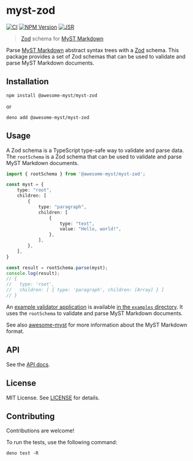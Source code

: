 # myst-zod

[![CI](https://github.com/awesome-myst/myst-zod/actions/workflows/test.yml/badge.svg)](https://github.com/awesome-myst/myst-zod/actions/workflows/test.yml)
[![NPM Version](https://img.shields.io/npm/v/%40awesome-myst/myst-zod?style=flat)](https://www.npmjs.com/package/@awesome-myst/myst-zod)
[![JSR](https://jsr.io/badges/@awesome-myst/myst-zod)](https://jsr.io/@awesome-myst/myst-zod)

> [Zod] schema for [MyST Markdown]

Parse [MyST Markdown] abstract syntax trees with a [Zod] schema. This package provides a set of Zod schemas that can be used to validate and parse MyST Markdown documents.

## Installation

```shell
npm install @awesome-myst/myst-zod
```
or

```shell
deno add @awesome-myst/myst-zod
```

## Usage

A Zod schema is a TypeScript type-safe way to validate and parse data. The `rootSchema` is a Zod schema that can be used to validate and parse MyST Markdown documents.

```typescript
import { rootSchema } from '@awesome-myst/myst-zod';

const myst = {
    type: "root",
    children: [
        {
            type: "paragraph",
            children: [
                {
                    type: "text",
                    value: "Hello, world!",
                },
            ],
        },
    ],
}

const result = rootSchema.parse(myst);
console.log(result);
// {
//   type: 'root',
//   children: [ { type: 'paragraph', children: [Array] } ]
// }
```

An [example validator application](https://awesome-myst.github.io/myst-zod/examples/validator/) is available [in the `examples` directory](https://github.com/awesome-myst/myst-zod/blob/aaf48d575310e07d1c8795d935af3836f4d578be/examples/validator/index.html#L56-L62). It uses the `rootSchema` to validate and parse MyST Markdown documents.

See also [awesome-myst] for more information about the MyST Markdown format.

## API

See the [API docs](https://jsr.io/@awesome-myst/myst-zod/doc).

## License

MIT License. See [LICENSE](./LICENSE.txt) for details.

## Contributing

Contributions are welcome!

To run the tests, use the following command:

```shell
deno test -R
```

[awesome-myst]: https://github.com/awesome-myst/awesome-myst
[Zod]: https://zod.dev/
[MyST Markdown]: https://mystmd.org/